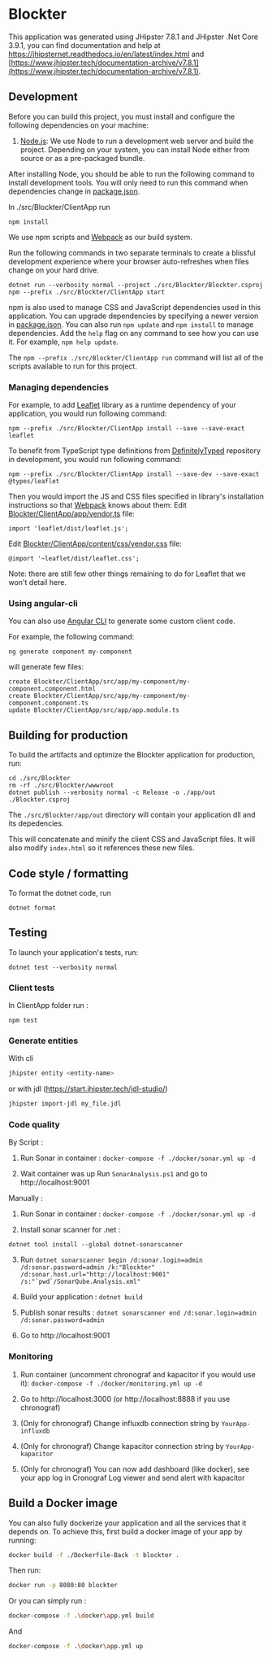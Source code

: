 # Blockter

This application was generated using JHipster 7.8.1 and JHipster .Net Core 3.9.1, you can find documentation and help at https://jhipsternet.readthedocs.io/en/latest/index.html and [https://www.jhipster.tech/documentation-archive/v7.8.1](https://www.jhipster.tech/documentation-archive/v7.8.1).

## Development

Before you can build this project, you must install and configure the following dependencies on your machine:

1. [Node.js][]: We use Node to run a development web server and build the project.
   Depending on your system, you can install Node either from source or as a pre-packaged bundle.

After installing Node, you should be able to run the following command to install development tools.
You will only need to run this command when dependencies change in [package.json](package.json).

In ./src/Blockter/ClientApp run

    npm install

We use npm scripts and [Webpack][] as our build system.

Run the following commands in two separate terminals to create a blissful development experience where your browser
auto-refreshes when files change on your hard drive.

    dotnet run --verbosity normal --project ./src/Blockter/Blockter.csproj
    npm --prefix ./src/Blockter/ClientApp start

npm is also used to manage CSS and JavaScript dependencies used in this application. You can upgrade dependencies by
specifying a newer version in [package.json](package.json). You can also run `npm update` and `npm install` to manage dependencies.
Add the `help` flag on any command to see how you can use it. For example, `npm help update`.

The `npm --prefix ./src/Blockter/ClientApp run` command will list all of the scripts available to run for this project.

### Managing dependencies

For example, to add [Leaflet][] library as a runtime dependency of your application, you would run following command:

    npm --prefix ./src/Blockter/ClientApp install --save --save-exact leaflet

To benefit from TypeScript type definitions from [DefinitelyTyped][] repository in development, you would run following command:

    npm --prefix ./src/Blockter/ClientApp install --save-dev --save-exact @types/leaflet

Then you would import the JS and CSS files specified in library's installation instructions so that [Webpack][] knows about them:
Edit [Blockter/ClientApp/app/vendor.ts](Blockter/ClientApp/app/vendor.ts) file:

```
import 'leaflet/dist/leaflet.js';
```

Edit [Blockter/ClientApp/content/css/vendor.css](Blockter/ClientApp/content/css/vendor.css) file:

```
@import '~leaflet/dist/leaflet.css';
```

Note: there are still few other things remaining to do for Leaflet that we won't detail here.

### Using angular-cli

You can also use [Angular CLI][] to generate some custom client code.

For example, the following command:

    ng generate component my-component

will generate few files:

    create Blockter/ClientApp/src/app/my-component/my-component.component.html
    create Blockter/ClientApp/src/app/my-component/my-component.component.ts
    update Blockter/ClientApp/src/app/app.module.ts

## Building for production

To build the artifacts and optimize the Blockter application for production, run:

    cd ./src/Blockter
    rm -rf ./src/Blockter/wwwroot
    dotnet publish --verbosity normal -c Release -o ./app/out ./Blockter.csproj

The `./src/Blockter/app/out` directory will contain your application dll and its depedencies.

This will concatenate and minify the client CSS and JavaScript files. It will also modify `index.html` so it references these new files.

## Code style / formatting

To format the dotnet code, run

    dotnet format

## Testing

To launch your application's tests, run:

    dotnet test --verbosity normal

### Client tests

In ClientApp folder run :

    npm test

### Generate entities

With cli

```bash
jhipster entity <entity-name>
```

or with jdl (https://start.jhipster.tech/jdl-studio/)

```bash
jhipster import-jdl my_file.jdl
```

### Code quality

By Script :

1. Run Sonar in container : `docker-compose -f ./docker/sonar.yml up -d`

2. Wait container was up Run `SonarAnalysis.ps1` and go to http://localhost:9001

Manually :

1. Run Sonar in container : `docker-compose -f ./docker/sonar.yml up -d`

2. Install sonar scanner for .net :

`dotnet tool install --global dotnet-sonarscanner`

3. Run `` dotnet sonarscanner begin /d:sonar.login=admin /d:sonar.password=admin /k:"Blockter" /d:sonar.host.url="http://localhost:9001" /s:"`pwd`/SonarQube.Analysis.xml" ``

4. Build your application : `dotnet build`

5. Publish sonar results : `dotnet sonarscanner end /d:sonar.login=admin /d:sonar.password=admin`

6. Go to http://localhost:9001

### Monitoring

1. Run container (uncomment chronograf and kapacitor if you would use it): `docker-compose -f ./docker/monitoring.yml up -d`

2. Go to http://localhost:3000 (or http://localhost:8888 if you use chronograf)

3. (Only for chronograf) Change influxdb connection string by `YourApp-influxdb`

4. (Only for chronograf) Change kapacitor connection string by `YourApp-kapacitor`

5. (Only for chronograf) You can now add dashboard (like docker), see your app log in Cronograf Log viewer and send alert with kapacitor

## Build a Docker image

You can also fully dockerize your application and all the services that it depends on. To achieve this, first build a docker image of your app by running:

```bash
docker build -f ./Dockerfile-Back -t blockter .
```

Then run:

```bash
docker run -p 8080:80 blockter
```

Or you can simply run :

```bash
docker-compose -f .\docker\app.yml build
```

And

```bash
docker-compose -f .\docker\app.yml up
```

[node.js]: https://nodejs.org/
[yarn]: https://yarnpkg.org/
[webpack]: https://webpack.github.io/
[angular cli]: https://cli.angular.io/
[browsersync]: http://www.browsersync.io/
[jest]: https://facebook.github.io/jest/
[jasmine]: http://jasmine.github.io/2.0/introduction.html
[protractor]: https://angular.github.io/protractor/
[leaflet]: http://leafletjs.com/
[definitelytyped]: http://definitelytyped.org/

